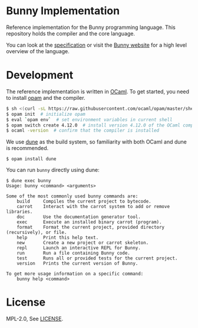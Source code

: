 # Bunny Implementation

Reference implementation for the Bunny programming language. This repository holds the compiler and the core language.

You can look at the [specification](https://github.com/bunny-lang/specification) or visit the [Bunny website](https://bunny-lang.org) for a high level overview of the language.

# Development

The reference implementation is written in [OCaml](https://ocaml.org/). To get started, you need to install [opam](https://opam.ocaml.org/) and the compiler.

```bash
$ sh <(curl -sL https://raw.githubusercontent.com/ocaml/opam/master/shell/install.sh)  # install opam
$ opam init  # initialize opam
$ eval `opam env`  # set environment variables in current shell
$ opam switch create 4.12.0  # install version 4.12.0 of the OCaml compiler
$ ocaml -version  # confirm that the compiler is installed
```

We use [dune](https://dune.build/) as the build system, so familiarity with both OCaml and dune is recommended.

```
$ opam install dune
```

You can run `bunny` directly using dune:

```
$ dune exec bunny
Usage: bunny <command> <arguments>

Some of the most commonly used bunny commands are:
	build     Compiles the current project to bytecode.
	carrot    Interact with the carrot system to add or remove libraries.
	doc       Use the documentation generator tool.
	exec      Execute an installed binary carrot (program).
	format    Format the current project, provided directory (recursively), or file.
	help      Print this help text.
	new       Create a new project or carrot skeleton.
	repl      Launch an interactive REPL for Bunny.
	run       Run a file containing Bunny code.
	test      Runs all or provided tests for the current project.
	version   Prints the current version of Bunny.

To get more usage information on a specific command:
	bunny help <command>
```

# License

MPL-2.0, See [LICENSE](LICENSE).
